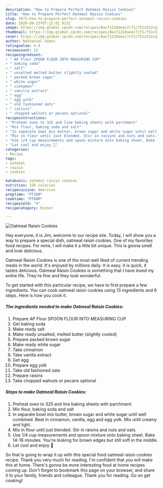 ```yaml
---
description: "How to Prepare Perfect Oatmeal Raisin Cookies"
title: "How to Prepare Perfect Oatmeal Raisin Cookies"
slug: 3675-how-to-prepare-perfect-oatmeal-raisin-cookies
date: 2020-09-23T07:12:01.915Z
image: https://img-global.cpcdn.com/recipes/8acf1210aeac7cf1/751x532cq70/oatmeal-raisin-cookies-recipe-main-photo.jpg
thumbnail: https://img-global.cpcdn.com/recipes/8acf1210aeac7cf1/751x532cq70/oatmeal-raisin-cookies-recipe-main-photo.jpg
cover: https://img-global.cpcdn.com/recipes/8acf1210aeac7cf1/751x532cq70/oatmeal-raisin-cookies-recipe-main-photo.jpg
author: Nathaniel Gomez
ratingvalue: 4.9
reviewcount: 15
recipeingredient:
- " AP Flour SPOON FLOUR INTO MEASURING CUP"
- " baking soda"
- " salt"
- " unsalted melted butter slightly cooled"
- " packed brown sugar"
- " white sugar"
- " cinnamon"
- " vanilla extract"
- " egg"
- " egg yolk"
- " old fashioned oats"
- " raisins"
- " chopped walnuts or pecans optional"
recipeinstructions:
- "Preheat oven to 325 and line baking sheets with parchment"
- "Mix flour, baking soda and salt"
- "In separate bowl mix butter, brown sugar and white sugar until well combined. Beat in cinnamon, vanilla, egg and egg yolk. Mix until creamy and light."
- "Mix in flour until just blended. Stir in raisins and nuts and oats."
- "Use 1/4 cup measurements and spoon mixture onto baking sheet. Bake 14-16 minutes. You&#39;re looking for brown edges but still soft in the middle."
- "Let cool and enjoy 🥰"
categories:
- Recipe
tags:
- oatmeal
- raisin
- cookies

katakunci: oatmeal raisin cookies 
nutrition: 226 calories
recipecuisine: American
preptime: "PT36M"
cooktime: "PT60M"
recipeyield: "4"
recipecategory: Dinner

---
```



![Oatmeal Raisin Cookies](https://img-global.cpcdn.com/recipes/8acf1210aeac7cf1/751x532cq70/oatmeal-raisin-cookies-recipe-main-photo.jpg)

Hey everyone, it is Jim, welcome to our recipe site. Today, I will show you a way to prepare a special dish, oatmeal raisin cookies. One of my favorites food recipes. For mine, I will make it a little bit unique. This is gonna smell and look delicious.



Oatmeal Raisin Cookies is one of the most well liked of current trending meals in the world. It's enjoyed by millions daily. It is easy, it is quick, it tastes delicious. Oatmeal Raisin Cookies is something that I have loved my entire life. They're fine and they look wonderful.


To get started with this particular recipe, we have to first prepare a few ingredients. You can cook oatmeal raisin cookies using 13 ingredients and 6 steps. Here is how you cook it.

<!--inarticleads1-->

##### The ingredients needed to make Oatmeal Raisin Cookies:

1. Prepare  AP Flour SPOON FLOUR INTO MEASURING CUP
1. Get  baking soda
1. Make ready  salt
1. Make ready  unsalted, melted butter (slightly cooled)
1. Prepare  packed brown sugar
1. Make ready  white sugar
1. Take  cinnamon
1. Take  vanilla extract
1. Get  egg
1. Prepare  egg yolk
1. Take  old fashioned oats
1. Prepare  raisins
1. Take  chopped walnuts or pecans optional




<!--inarticleads2-->

##### Steps to make Oatmeal Raisin Cookies:

1. Preheat oven to 325 and line baking sheets with parchment
1. Mix flour, baking soda and salt
1. In separate bowl mix butter, brown sugar and white sugar until well combined. Beat in cinnamon, vanilla, egg and egg yolk. Mix until creamy and light.
1. Mix in flour until just blended. Stir in raisins and nuts and oats.
1. Use 1/4 cup measurements and spoon mixture onto baking sheet. Bake 14-16 minutes. You&#39;re looking for brown edges but still soft in the middle.
1. Let cool and enjoy 🥰




So that is going to wrap it up with this special food oatmeal raisin cookies recipe. Thank you very much for reading. I'm confident that you will make this at home. There's gonna be more interesting food at home recipes coming up. Don't forget to bookmark this page on your browser, and share it to your family, friends and colleague. Thank you for reading. Go on get cooking!
